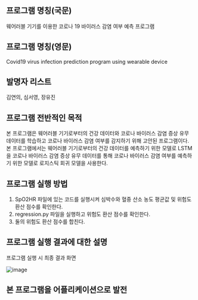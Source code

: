 ## 프로그램 명칭(국문)
웨어러블 기기를 이용한 코로나 19 바이러스 감염 여부 예측 프로그램

## 프로그램 명칭(영문)
Covid19 virus infection prediction program using wearable device 

## 발명자 리스트
김연의, 심서영, 장유진

## 프로그램 전반적인 목적
본 프로그램은 웨어러블 기기로부터의 건강 데이터와 코로나 바이러스 감염 증상 유무 데이터를 학습하고 코로나 바이러스 감염 여부를 감지하기 위해 고안된 프로그램이다. 본 프로그램에서는 웨어러블 기기로부터의 건강 데이터를 예측하기 위한 모델로 LSTM을 코로나 바이러스 감염 증상 유무 데이터를 통해 코로나 바이러스 감염 여부를 예측하기 위한 모델로 로지스틱 회귀 모델을 사용한다.

## 프로그램 실행 방법
1. SpO2HR 파일에 있는 코드를 실행시켜 심박수와 혈중 산소 농도 평균값 및 위험도 환산 점수를 확인한다.
2. regression.py 파일을 실행하고 위험도 환산 점수를 확인한다.
3. 둘의 위험도 환산 점수를 합친다.


## 프로그램 실행 결과에 대한 설명
프로그램 실행 시 최종 결과 화면

![image](https://user-images.githubusercontent.com/88702793/132704637-8f707ce7-abc7-49d4-b4de-2877f5acecd6.png)

## 본 프로그램을 어플리케이션으로 발전

